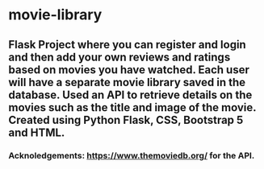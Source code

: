 # movie-library

## Flask Project where you can register and login and then add your own reviews and ratings based on movies you have watched. Each user will have a separate movie library saved in the database. Used an API to retrieve details on the movies such as the title and image of the movie. Created using Python Flask, CSS, Bootstrap 5 and HTML. 

### Acknoledgements: https://www.themoviedb.org/ for the API.
